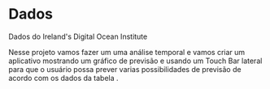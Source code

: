 # Dados
Dados do Ireland's Digital Ocean Institute

Nesse projeto vamos fazer um uma análise temporal e vamos criar um aplicativo mostrando um gráfico de previsão e usando um Touch Bar lateral para que o usuário possa prever varias possibilidades de previsão de acordo com os dados da tabela .


